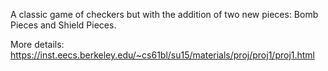 A classic game of checkers but with the addition of two new pieces: Bomb Pieces and Shield Pieces. 

More details: https://inst.eecs.berkeley.edu/~cs61bl/su15/materials/proj/proj1/proj1.html 
